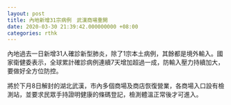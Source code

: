 ```yaml
---
layout: post
title: 內地新增31宗病例　武漢商場重開
date: 2020-03-30 21:39:42.000000000 +08:00
categories: rthk
---
```


內地過去一日新增31人確診新型肺炎，除了1宗本土病例，其餘都是境外輸入。國家衛健委表示，全球累計確診病例連續7天增加超過一成，防輸入壓力持續加大，要做好全方位防控。

將於下月8日解封的湖北武漢，市內多個商場及商店恢復營業，各商場入口設有檢測站，並要求民眾手持證明健康的條碼登記，檢測體溫正常後才可進入。
